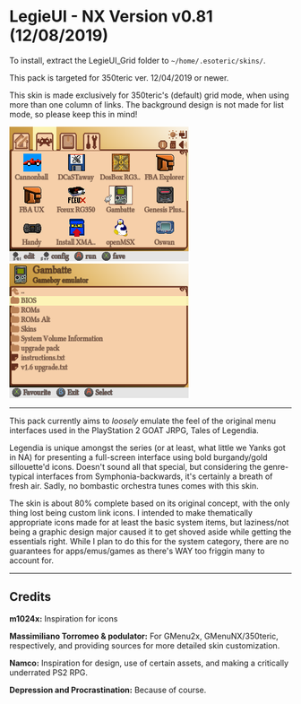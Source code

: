 # LegieUI - NX Version v0.81 (12/08/2019)
To install, extract the LegieUI_Grid folder to `~/home/.esoteric/skins/`.

This pack is targeted for 350teric ver. 12/04/2019 or newer.

This skin is made exclusively for 350teric's (default) grid mode, when using more than one column of links. The background design is not made for list mode, so please keep this in mind!

![header](https://github.com/SeongGino/LegieUI-NX/blob/master/LegieUI_v0.81-preview.png)

---
This pack currently aims to *loosely* emulate the feel of the original menu interfaces used in the PlayStation 2 GOAT JRPG, Tales of Legendia.

Legendia is unique amongst the series (or at least, what little we Yanks got in NA) for presenting a full-screen interface using bold burgandy/gold sillouette'd icons. Doesn't sound all that special, but considering the genre-typical interfaces from Symphonia-backwards, it's certainly a breath of fresh air. Sadly, no bombastic orchestra tunes comes with this skin.

The skin is about 80% complete based on its original concept, with the only thing lost being custom link icons. I intended to make thematically appropriate icons made for at least the basic system items, but laziness/not being a graphic design major caused it to get shoved aside while getting the essentials right. While I plan to do this for the system category, there are no guarantees for apps/emus/games as there's WAY too friggin many to account for.

---
## Credits

**m1024x:** Inspiration for icons

**Massimiliano Torromeo & podulator:** For GMenu2x, GMenuNX/350teric, respectively, and providing sources for more detailed skin customization.

**Namco:** Inspiration for design, use of certain assets, and making a critically underrated PS2 RPG.

**Depression and Procrastination:** Because of course.
